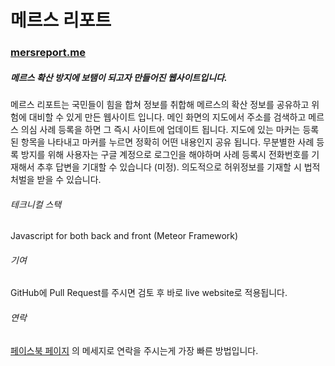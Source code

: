 # 메르스 리포트
### [mersreport.me](http://mersreport.me)

##### 메르스 확산 방지에 보탬이 되고자 만들어진 웹사이트입니다.

메르스 리포트는 국민들이 힘을 합쳐 정보를 취합해 메르스의 확산 정보를 공유하고 위험에 대비할 수 있게 만든 웹사이트 입니다. 메인 화면의 지도에서 주소를 검색하고 메르스 의심 사례 등록을 하면 그 즉시 사이트에 업데이트 됩니다. 지도에 있는 마커는 등록된 항목을 나타내고 마커를 누르면 정확히 어떤 내용인지 공유 됩니다. 무분별한 사례 등록 방지를 위해 사용자는 구글 계정으로 로그인을 해야하며 사례 등록시 전화번호를 기재해서 추후 답변을 기대할 수 있습니다 (미정). 의도적으로 허위정보를 기재할 시 법적처벌을 받을 수 있습니다.

###### 테크니컬 스택

Javascript for both back and front (Meteor Framework)

###### 기여

GitHub에 Pull Request를 주시면 검토 후 바로 live website로 적용됩니다.

###### 연락

[페이스북 페이지](https://www.facebook.com/mersreport) 의 메세지로 연락을 주시는게 가장 빠른 방법입니다.


